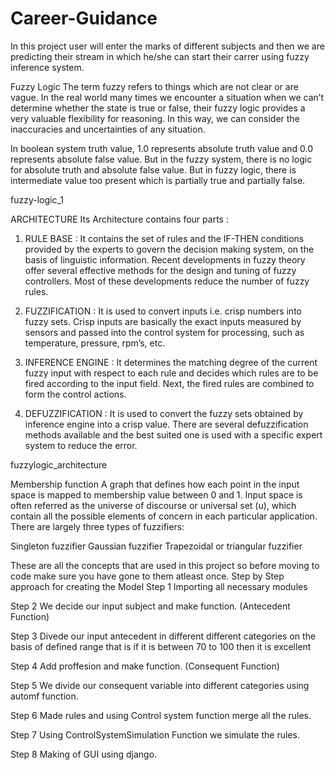 # Career-Guidance

In this project user will enter the marks of different subjects and then we are predicting their stream in which he/she can start their carrer using fuzzy inference system.

Fuzzy Logic
The term fuzzy refers to things which are not clear or are vague. In the real world many times we encounter a situation when we can’t determine whether the state is true or false, their fuzzy logic provides a very valuable flexibility for reasoning. In this way, we can consider the inaccuracies and uncertainties of any situation.

In boolean system truth value, 1.0 represents absolute truth value and 0.0 represents absolute false value. But in the fuzzy system, there is no logic for absolute truth and absolute false value. But in fuzzy logic, there is intermediate value too present which is partially true and partially false.

fuzzy-logic_1

ARCHITECTURE
Its Architecture contains four parts :

1) RULE BASE :
It contains the set of rules and the IF-THEN conditions provided by the experts to govern the decision making system, on the basis of linguistic information. Recent developments in fuzzy theory offer several effective methods for the design and tuning of fuzzy controllers. Most of these developments reduce the number of fuzzy rules.

2) FUZZIFICATION :
It is used to convert inputs i.e. crisp numbers into fuzzy sets. Crisp inputs are basically the exact inputs measured by sensors and passed into the control system for processing, such as temperature, pressure, rpm’s, etc.

3) INFERENCE ENGINE :
It determines the matching degree of the current fuzzy input with respect to each rule and decides which rules are to be fired according to the input field. Next, the fired rules are combined to form the control actions.

4) DEFUZZIFICATION :
It is used to convert the fuzzy sets obtained by inference engine into a crisp value. There are several defuzzification methods available and the best suited one is used with a specific expert system to reduce the error.

fuzzylogic_architecture

Membership function
A graph that defines how each point in the input space is mapped to membership value between 0 and 1. Input space is often referred as the universe of discourse or universal set (u), which contain all the possible elements of concern in each particular application. There are largely three types of fuzzifiers:

Singleton fuzzifier Gaussian fuzzifier Trapezoidal or triangular fuzzifier

These are all the concepts that are used in this project so before moving to code make sure you have gone to them atleast once.
Step by Step approach for creating the Model
Step 1
Importing all necessary modules

Step 2
We decide our input subject and make function. (Antecedent Function)

Step 3
Divede our input antecedent in different different categories on the basis of defined range that is if it is between 70 to 100 then it is excellent

Step 4
Add proffesion and make function. (Consequent Function)

Step 5
We divide our consequent variable into different categories using automf function.

Step 6
Made rules and using Control system function merge all the rules.

Step 7
Using ControlSystemSimulation Function we simulate the rules.

Step 8
Making of GUI using django.
